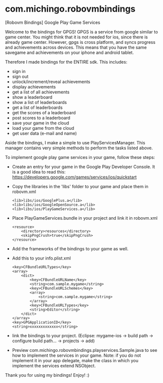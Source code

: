 com.michingo.robovmbindings
===========================

[Robovm Bindings] Google Play Game Services

Welcome to the bindings for GPGS!
GPGS is a service from google similar to game center. You might think that it is not needed for ios, since there is already game center.
However, gpgs is cross platform, and syncs progress and achievements across devices. This means that you have the same savegame and achievements on
your iphone and android tablet.

Therefore I made bindings for the ENTIRE sdk. This includes:
- sign in
- sign out
- unlock/increment/reveal achievements
- display achievements
- get a list of all achievements
- show a leaderboard
- show a list of leaderboards
- get a list of leaderboards
- get the scores of a leaderboard
- post scores to a leaderboard
- save your game in the cloud
- load your game from the cloud
- get user data (e-mail and name)

Aside the bindings, I make a simple to use PlayServicesManager. This manager contains very simple methods to perform the tasks listed above.


To implement google play game services in your game, follow these steps:
- Create an entry for your game in the Google Play Developer Console.
   It is a good idea to read this: https://developers.google.com/games/services/ios/quickstart
- Copy the libraries in the 'libs' folder to your game and place them in robovm.xml
	
	```
	<lib>libs/ios/GooglePlus.a</lib>
	<lib>libs/ios/GoogleOpenSource.a</lib>
	<lib>libs/ios/PlayGameServices.a</lib>
	```
	
- Place PlayGameServices.bundle in your project and link it in robovm.xml

	```
	<resource>
		<directory>resources</directory>
		<skipPngCrush>true</skipPngCrush>
	</resource>
	```
	
- Add the frameworks of the bindings to your game as well.
- Add this to your info.plist.xml
	
	```
	<key>CFBundleURLTypes</key>
	<array>
		<dict>
			<key>CFBundleURLName</key>
			<string>com.sample.mygame</string>
			<key>CFBundleURLSchemes</key>
			<array>
				<string>com.sample.mygame</string>
			</array>
			<key>CFBundleURLTypes</key>
			<string>Editor</string>
		</dict>
	</array>
	<key>GPGApplicationID</key>
	<string>xxxxxxxxxxxxx</string>
	```
	
- link the bindings to your project. (Eclipse: mygame-ios -> build path -> configure build path... -> projects -> add)
- Preview com.michingo.robovmbindings.playservices.Sample.java to see how to implement the services in your game.
   Note: if you do not implement it in your app delegate, make the class in which you implement the services extend NSObject.

   
Thank you for using my bindings! Enjoy! :)
